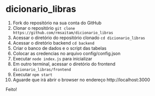 # dicionario_libras

1. Fork do repositório na sua conta do GitHub
2. Clonar o repositório ```git clone https://github.com/rmsaitam/dicionario_libras```
3. Acessar o diretório do repositório clonado ```cd dicionario_libras```
4. Acessar o diretório backend ```cd backend```
5. Criar o banco de dados e o script das tabelas
6. Colocar as credencias no arquivo config/config.json
7. Executar ```node index.js``` para inicializar
8. Em outro terminal, acessar o diretório do frontend ```dicionario_libras/frontend```
9. Executar ```npm start```
10. Aguarde que irá abrir o browser no endereço http://localhost:3000 

Feito!
